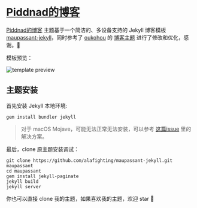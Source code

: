 [Piddnad的博客](https://piddnad.github.io/)
==========
  
[Piddnad的博客](https://piddnad.github.io/) 主题基于一个简洁的、多设备支持的 Jekyll 博客模板 [maupassant-jekyll](https://github.com/alafighting/maupassant-jekyll.git)，同时参考了 [oukohou](https://github.com/oukohou) 的 [博客主题](https://github.com/oukohou/oukohou.github.io) 进行了修改和优化，感谢。🙏

模板预览：

![template preview](https://camo.githubusercontent.com/74fd2ccea00a682742515ce1d3725283c3385721/687474703a2f2f6f6f6f2e306f302e6f6f6f2f323031352f31302f32342f353632623562653132313737652e6a7067 "Maupassant template preview")

## 主题安装

首先安装 Jekyll 本地环境:

```
gem install bundler jekyll
```

> 对于 macOS Mojave，可能无法正常无法安装，可以参考 [这篇issue](https://github.com/jekyll/jekyll/issues/7274) 里的解决方案。


最后，clone 原主题安装调试：

```
git clone https://github.com/alafighting/maupassant-jekyll.git maupassant
cd maupassant
gem install jekyll-paginate
jekyll build
jekyll server
```

你也可以直接 clone 我的主题，如果喜欢我的主题，欢迎 star 👏